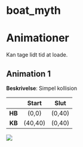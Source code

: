 # boat_myth



# Animationer
Kan tage lidt tid at loade.

## Animation 1
**Beskrivelse**: Simpel kollision

|         | Start         | Slut   |
| -------:|:-------------:| :-----:|
| **HB**  | (0,0)         | (0,40) |
| **KB**  | (40,40)       | (0,40) |




![](article/figures/aniC1.gif)
